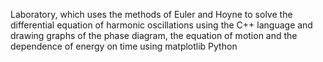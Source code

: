 Laboratory, which uses the methods of Euler and Hoyne to solve the differential equation of harmonic oscillations using the C++ language and drawing graphs of the phase diagram, the equation of motion and the dependence of energy on time using matplotlib Python
